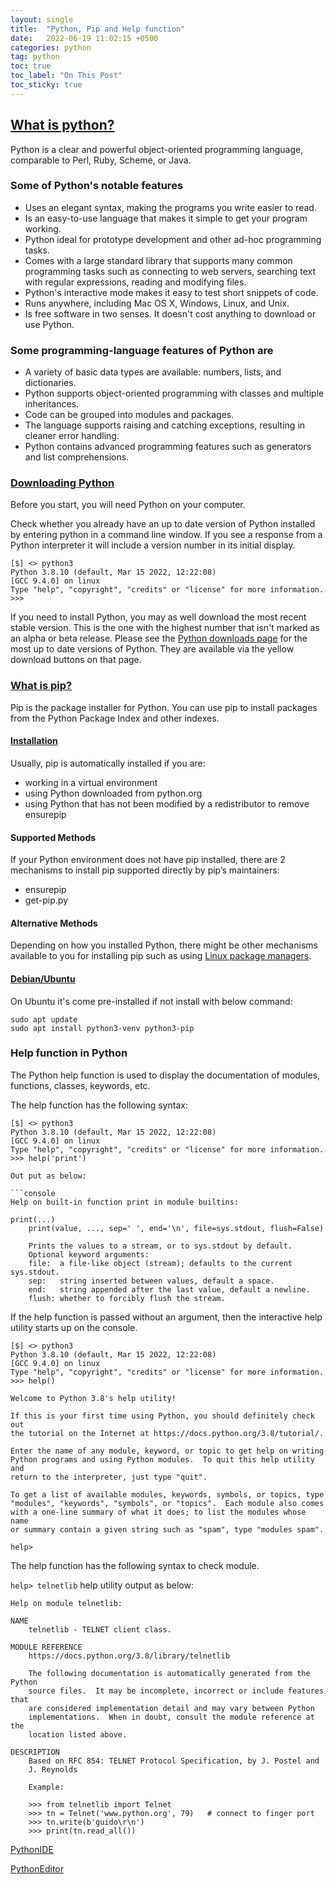 ```yaml
---
layout: single
title:  "Python, Pip and Help function"
date:   2022-06-19 11:02:15 +0500
categories: python
tag: python
toc: true
toc_label: "On This Post"
toc_sticky: true
---
```


## [What is python?](https://wiki.python.org/moin/BeginnersGuide/Overview)
Python is a clear and powerful object-oriented programming language, comparable to Perl, Ruby, Scheme, or Java.

### Some of Python's notable features

- Uses an elegant syntax, making the programs you write easier to read.
- Is an easy-to-use language that makes it simple to get your program working.
- Python ideal for prototype development and other ad-hoc programming tasks.
- Comes with a large standard library that supports many common programming tasks such as connecting to web servers, searching text with regular expressions, reading and modifying files.
- Python's interactive mode makes it easy to test short snippets of code.
- Runs anywhere, including Mac OS X, Windows, Linux, and Unix.
- Is free software in two senses. It doesn't cost anything to download or use Python.

### Some programming-language features of Python are

- A variety of basic data types are available: numbers, lists, and dictionaries.
- Python supports object-oriented programming with classes and multiple inheritances.
- Code can be grouped into modules and packages.
- The language supports raising and catching exceptions, resulting in cleaner error handling.
- Python contains advanced programming features such as generators and list comprehensions.

### [Downloading Python](https://wiki.python.org/moin/BeginnersGuide/Download)

Before you start, you will need Python on your computer.

Check whether you already have an up to date version of Python installed by entering python in a command line window. If you see a response from a Python interpreter it will include a version number in its initial display.

```console
[$] <> python3
Python 3.8.10 (default, Mar 15 2022, 12:22:08) 
[GCC 9.4.0] on linux
Type "help", "copyright", "credits" or "license" for more information.
>>> 
```

If you need to install Python, you may as well download the most recent stable version. This is the one with the highest number that isn't marked as an alpha or beta release. Please see the [Python downloads page](https://www.python.org/downloads/) for the most up to date versions of Python. They are available via the yellow download buttons on that page.

### [What is pip?](https://pypi.org/project/pip/)

Pip is the package installer for Python. You can use pip to install packages from the Python Package Index and other indexes.

#### [Installation](https://pip.pypa.io/en/stable/installation/)

Usually, pip is automatically installed if you are:

- working in a virtual environment
- using Python downloaded from python.org
- using Python that has not been modified by a redistributor to remove ensurepip

#### Supported Methods

If your Python environment does not have pip installed, there are 2 mechanisms to install pip supported directly by pip’s maintainers:

- ensurepip
- get-pip.py

#### Alternative Methods

Depending on how you installed Python, there might be other mechanisms available to you for installing pip such as using [Linux package managers](https://packaging.python.org/en/latest/guides/installing-using-linux-tools/#installing-pip-setuptools-wheel-with-linux-package-managers).

#### [Debian/Ubuntu](https://packaging.python.org/en/latest/guides/installing-using-linux-tools/#id7)

On Ubuntu it's come pre-installed if not install with below command:

```console
sudo apt update
sudo apt install python3-venv python3-pip
```

### Help function in Python

The Python help function is used to display the documentation of modules, functions, classes, keywords, etc.

The help function has the following syntax:

```console
[$] <> python3
Python 3.8.10 (default, Mar 15 2022, 12:22:08) 
[GCC 9.4.0] on linux
Type "help", "copyright", "credits" or "license" for more information.
>>> help('print')

Out put as below:

```console
Help on built-in function print in module builtins:

print(...)
    print(value, ..., sep=' ', end='\n', file=sys.stdout, flush=False)
    
    Prints the values to a stream, or to sys.stdout by default.
    Optional keyword arguments:
    file:  a file-like object (stream); defaults to the current sys.stdout.
    sep:   string inserted between values, default a space.
    end:   string appended after the last value, default a newline.
    flush: whether to forcibly flush the stream.

```

If the help function is passed without an argument, then the interactive help utility starts up on the console.

```console
[$] <> python3
Python 3.8.10 (default, Mar 15 2022, 12:22:08) 
[GCC 9.4.0] on linux
Type "help", "copyright", "credits" or "license" for more information.
>>> help()

Welcome to Python 3.8's help utility!

If this is your first time using Python, you should definitely check out
the tutorial on the Internet at https://docs.python.org/3.8/tutorial/.

Enter the name of any module, keyword, or topic to get help on writing
Python programs and using Python modules.  To quit this help utility and
return to the interpreter, just type "quit".

To get a list of available modules, keywords, symbols, or topics, type
"modules", "keywords", "symbols", or "topics".  Each module also comes
with a one-line summary of what it does; to list the modules whose name
or summary contain a given string such as "spam", type "modules spam".

help> 
```

The help function has the following syntax to check module.

`help> telnetlib` help utility output as below:

```console
Help on module telnetlib:

NAME
    telnetlib - TELNET client class.

MODULE REFERENCE
    https://docs.python.org/3.8/library/telnetlib
    
    The following documentation is automatically generated from the Python
    source files.  It may be incomplete, incorrect or include features that
    are considered implementation detail and may vary between Python
    implementations.  When in doubt, consult the module reference at the
    location listed above.

DESCRIPTION
    Based on RFC 854: TELNET Protocol Specification, by J. Postel and
    J. Reynolds
    
    Example:
    
    >>> from telnetlib import Telnet
    >>> tn = Telnet('www.python.org', 79)   # connect to finger port
    >>> tn.write(b'guido\r\n')
    >>> print(tn.read_all())
```

[PythonIDE](https://wiki.python.org/moin/IntegratedDevelopmentEnvironments)

[PythonEditor](https://wiki.python.org/moin/PythonEditors)
